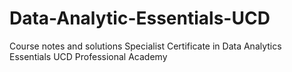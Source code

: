 # Data-Analytic-Essentials-UCD
Course notes and solutions Specialist Certificate in Data Analytics Essentials UCD Professional Academy
